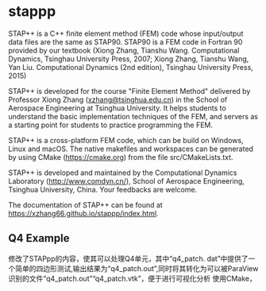 # stappp
 
 STAP++ is a C++ finite element method (FEM) code whose input/output data files are the same as STAP90. STAP90 is a FEM code in Fortran 90 provided by our textbook (Xiong Zhang, Tianshu Wang. Computational Dynamics, Tsinghau University Press, 2007; Xiong Zhang, Tianshu Wang, Yan Liu. Computational Dynamics (2nd edition), Tsinghau University Press, 2015)
 
 STAP++ is developed for the course "Finite Element Method" delivered by Professor Xiong Zhang (xzhang@tsinghua.edu.cn) in the School of Aerospace Engineering at Tsinghua University. It helps students to understand the basic implementation techniques of the FEM, and servers as a starting point for students to practice programming the FEM.
 
 STAP++ is a cross-platform FEM code, which can be build on Windows, Linux and macOS. The native makefiles and workspaces can be generated by using CMake (https://cmake.org) from the file src/CMakeLists.txt.
 
 STAP++ is developed and maintained by the Computational Dynamics Laboratory (http://www.comdyn.cn/), School of Aerospace Engineering, Tsinghua University, China. Your feedbacks are welcome.
 
 The documentation of STAP++ can be found at https://xzhang66.github.io/stappp/index.html.

## Q4 Example

修改了STAPpp的内容，使其可以处理Q4单元，其中“q4_patch. dat”中提供了一个简单的四边形测试,输出结果为“q4_patch.out”,同时将其转化为可以被ParaView识别的文件“q4_patch.out”“q4_patch.vtk”，便于进行可视化分析
使用CMake，

